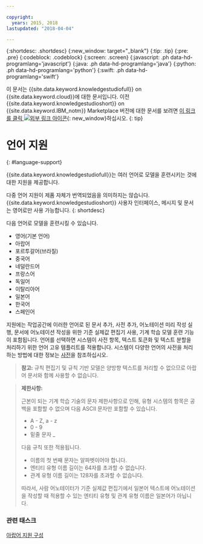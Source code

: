 ```yaml
---

copyright:
  years: 2015, 2018
lastupdated: "2018-04-04"

---
```


{:shortdesc: .shortdesc}
{:new_window: target="_blank"}
{:tip: .tip}
{:pre: .pre}
{:codeblock: .codeblock}
{:screen: .screen}
{:javascript: .ph data-hd-programlang='javascript'}
{:java: .ph data-hd-programlang='java'}
{:python: .ph data-hd-programlang='python'}
{:swift: .ph data-hd-programlang='swift'}

이 문서는 {{site.data.keyword.knowledgestudiofull}} on {{site.data.keyword.cloud}}에 대한 문서입니다. 이전 {{site.data.keyword.knowledgestudioshort}} on {{site.data.keyword.IBM_notm}} Marketplace 버전에 대한 문서를 보려면 [이 링크를 클릭 ![외부 링크 아이콘](../../icons/launch-glyph.svg "외부 링크 아이콘")](https://{DomainName}/docs/services/knowledge-studio/language-support.html){: new_window}하십시오.
{: tip}

# 언어 지원
{: #language-support}

{{site.data.keyword.knowledgestudiofull}}는 여러 언어로 모델을 훈련시키는 것에 대한 지원을 제공합니다.

다중 언어 지원이 제품 자체가 번역되었음을 의미하지는 않습니다. {{site.data.keyword.knowledgestudioshort}} 사용자 인터페이스, 메시지 및 문서는 영어로만 사용 가능합니다.
{: shortdesc}

다음 언어로 모델을 훈련시킬 수 있습니다.

- 영어(기본 언어)
- 아랍어
- 포르투갈어(브라질)
- 중국어
- 네덜란드어
- 프랑스어
- 독일어
- 이탈리아어
- 일본어
- 한국어
- 스페인어

지원에는 작업공간에 이러한 언어로 된 문서 추가, 사전 추가, 어노테이션 미리 작성 실행, 문서에 어노테이션 작성을 위한 기준 실제값 편집기 사용, 기계 학습 모델 훈련 기능이 포함됩니다. 언어를 선택하면 시스템이 사전 항목, 텍스트 토큰화 및 텍스트 분할을 처리하기 위한 언어 고유 템플리트를 적용합니다. 시스템이 다양한 언어의 사전을 처리하는 방법에 대한 정보는 [사전](/docs/services/watson-knowledge-studio/dictionaries.html#wks_dictionaries)을 참조하십시오.

> **참고:** 규칙 편집기 및 규칙 기반 모델은 양방향 텍스트를 처리할 수 없으므로 아랍어 문서와 함께 사용할 수 없습니다.

> **제한사항:**
>
> 근본이 되는 기계 학습 기술의 문자 제한사항으로 인해, 유형 시스템의 항목은 공백을 포함할 수 없으며 다음 ASCII 문자만 포함할 수 있습니다.
>
> - A - Z, a - z
> - 0 - 9
> - 밑줄 문자 _
>
> 다음 규칙 또한 적용됩니다.
>
> - 이름의 첫 번째 문자는 알파벳이어야 합니다.
> - 엔티티 유형 이름 길이는 64자를 초과할 수 없습니다.
> - 관계 유형 이름 길이는 128자를 초과할 수 없습니다.
>
> 따라서, 사람 어노테이터가 기준 실제값 편집기에서 일본어 텍스트에 어노테이션을 작성할 때 적용할 수 있는 엔티티 유형 및 관계 유형 이름은 일본어가 아닙니다.

### 관련 태스크

[아랍어 지원 구성](/docs/services/watson-knowledge-studio/language-support-arabic.html)
